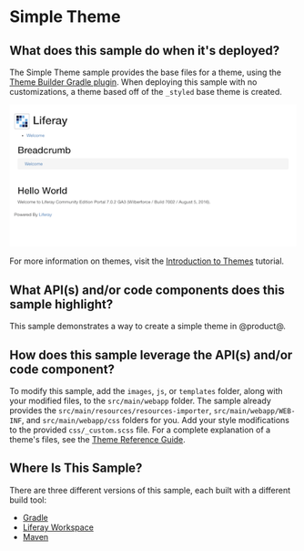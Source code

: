 # Simple Theme [](id=theme)

## What does this sample do when it's deployed?

The Simple Theme sample provides the base files for a theme, using the
[Theme Builder Gradle plugin](/develop/reference/-/knowledge_base/7-0/theme-builder-gradle-plugin).
When deploying this sample with no customizations, a theme based off of the 
`_styled` base theme is created.

![Figure 1: A theme based off of the Styled base theme is created when the Theme Blade sample is deployed to Liferay Portal.](../../../images/theme.png)

For more information on themes, visit the 
[Introduction to Themes](/develop/tutorials/-/knowledge_base/7-0/introduction-to-themes)
tutorial.

## What API(s) and/or code components does this sample highlight?

This sample demonstrates a way to create a simple theme in @product@.

## How does this sample leverage the API(s) and/or code component?

To modify this sample, add the `images`, `js`, or `templates` folder, along with
your modified files, to the `src/main/webapp` folder. The sample already
provides the `src/main/resources/resources-importer`, `src/main/webapp/WEB-INF`,
and `src/main/webapp/css` folders for you. Add your style modifications to the
provided `css/_custom.scss` file. For a complete explanation of a theme's files,
see the
[Theme Reference Guide](/develop/reference/-/knowledge_base/7-0/theme-reference-guide).

## Where Is This Sample? [](id=where-is-this-sample)

There are three different versions of this sample, each built with a different
build tool:

- [Gradle](https://github.com/liferay/liferay-blade-samples/tree/master/gradle/themes/simple-theme)
- [Liferay Workspace](https://github.com/liferay/liferay-blade-samples/tree/master/liferay-workspace/wars/simple-theme)
- [Maven](https://github.com/liferay/liferay-blade-samples/tree/master/maven/themes/simple-theme)
